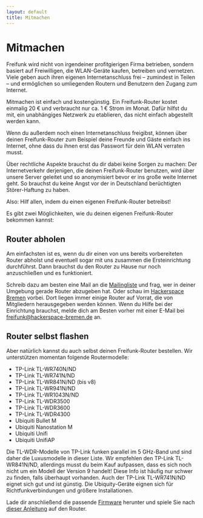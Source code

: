 ```yaml
---
layout: default
title: Mitmachen
---
```

# Mitmachen

Freifunk wird nicht von irgendeiner profitgierigen Firma betrieben, sondern basiert auf Freiwilligen, die WLAN-Geräte kaufen, betreiben und vernetzen. Viele geben auch ihren eigenen Internetanschluss frei – zumindest in Teilen – und ermöglichen so umliegenden Routern und Benutzern den Zugang zum Internet.

Mitmachen ist einfach und kostengünstig. Ein Freifunk-Router kostet einmalig 20 € und verbraucht nur ca. 1 € Strom im Monat. Dafür hilfst du mit, ein unabhängiges Netzwerk zu etablieren, das nicht einfach abgestellt werden kann.

Wenn du außerdem noch einen Internetanschluss freigibst, können über deinen Freifunk-Router zum Beispiel deine Freunde und Gäste einfach ins Internet, ohne dass du ihnen erst das Passwort für dein WLAN verraten musst.

Über rechtliche Aspekte brauchst du dir dabei keine Sorgen zu machen: Der Internetverkehr derjenigen, die deinen Freifunk-Router benutzen, wird über unsere Server geleitet und so anonymisiert bevor er ins große weite Internet geht. So brauchst du keine Angst vor der in Deutschland berüchtigten Störer-Haftung zu haben.

Also: Hilf allen, indem du einen eigenen Freifunk-Router betreibst!

Es gibt zwei Möglichkeiten, wie du deinen eigenen Freifunk-Router bekommen kannst:

## Router abholen

Am einfachsten ist es, wenn du dir einen von uns bereits vorbereiteten Router abholst und eventuell sogar mit uns zusammen die Ersteinrichtung durchführst. Dann brauchst du den Router zu Hause nur noch anzuschließen und es funktioniert.

Schreib dazu am besten eine Mail an die [Mailingliste] und frag, wer in deiner Umgebung gerade Router abzugeben hat. Oder schau im [Hackerspace Bremen][hshb] vorbei. Dort liegen immer einige Router auf Vorrat, die von Mitgliedern herausgegeben werden können. Wenn du Hilfe bei der Einrichtung brauchst, melde dich am Besten vorher mit einer E-Mail bei <freifunk@hackerspace-bremen.de> an.

## Router selbst flashen
Aber natürlich kannst du auch selbst deinen Freifunk-Router bestellen. Wir unterstützen momentan folgende Routermodelle:

* TP-Link TL-WR740N/ND
* TP-Link TL-WR741N/ND
* TP-Link TL-WR841N/ND (bis v8)
* TP-Link TL-WR941N/ND
* TP-Link TL-WR1043N/ND
* TP-Link TL-WDR3500
* TP-Link TL-WDR3600
* TP-Link TL-WDR4300
* Ubiquiti Bullet M
* Ubiquiti Nanostation M
* Ubiquiti Unifi
* Ubiquiti UnifiAP

Die TL-WDR-Modelle von TP-Link funken parallel im 5 GHz-Band und sind daher die Luxusmodelle in dieser Liste. Wir empfehlen den TP-Link TL-WR841N/ND, allerdings musst du beim Kauf aufpassen, dass es sich noch nicht um ein Modell der Version 9 handelt! Diese Info ist häufig nur schwer zu finden, falls überhaupt vorhanden. Auch der TP-Link TL-WR741N/ND eignet sich gut und ist günstig. Die Ubiquity-Geräte eignen sich für Richtfunkverbindungen und größere Installationen.

Lade dir anschließend die passende [Firmware] herunter und spiele Sie nach [dieser Anleitung](http://wiki.bremen.freifunk.net/Firmware-flashen) auf den Router.

[hshb]: http://hackerspace-bremen.de/anfahrt/
[Mailingliste]: mailto:liste@bremen.freifunk.net
[Firmware]: http://downloads.bremen.freifunk.net/firmware/nightly/
